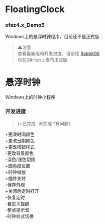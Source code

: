 # FloatingClock
### xfsz4.x_Demo5
Windows上的悬浮时钟程序，目前还不是正式版  
> ⚠️注意  
> 查看最新版和开发进度，请前往 [RabbitGit](http://http://rabbitshr.dynv6.net:3000/kfruit/FloctingClock4.0)  
> 仅在GitHub上发布正式版
  
# 悬浮时钟
Windows上的时钟小程序
### 开发进度
> (+已完成 -未完成 *有问题)  

+更改时间颜色  
+更改日期颜色  
+更改按钮样式  
-更改背景颜色  
-深色/浅色切换  
+圆角度设置  
+时钟缩放  
+插件支持  
-保存外观  
+关闭后定时打开  
-恢复定时  
-自定义提醒  
-整点提示音   
-时钟样式切换
